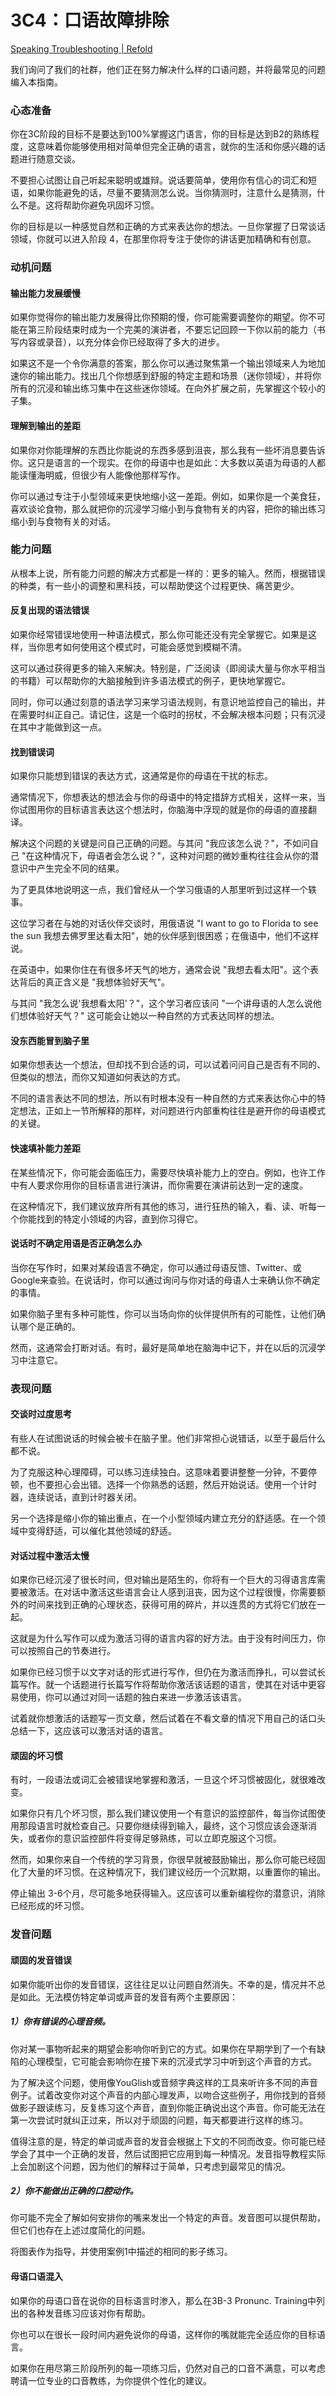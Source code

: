# 3C4：口语故障排除

[Speaking Troubleshooting | Refold](https://refold.la/roadmap/stage-3/c/speaking-troubleshooting)

我们询问了我们的社群，他们正在努力解决什么样的口语问题，并将最常见的问题编入本指南。

### 心态准备

你在3C阶段的目标不是要达到100%掌握这门语言，你的目标是达到B2的熟练程度，这意味着你能够使用相对简单但完全正确的语言，就你的生活和你感兴趣的话题进行随意交谈。

不要担心试图让自己听起来聪明或雄辩。说话要简单，使用你有信心的词汇和短语，如果你能避免的话，尽量不要猜测怎么说。当你猜测时，注意什么是猜测，什么不是。这将帮助你避免巩固坏习惯。

你的目标是以一种感觉自然和正确的方式来表达你的想法。一旦你掌握了日常谈话领域，你就可以进入阶段 4，在那里你将专注于使你的讲话更加精确和有创意。

### 动机问题

#### 输出能力发展缓慢

如果你觉得你的输出能力发展得比你预期的慢，你可能需要调整你的期望。你不可能在第三阶段结束时成为一个完美的演讲者，不要忘记回顾一下你以前的能力（书写内容或录音），以充分体会你已经取得了多大的进步。

如果这不是一个令你满意的答案，那么你可以通过聚焦第一个输出领域来人为地加速你的输出能力。找出几个你想感到舒服的特定主题和场景（迷你领域），并将你所有的沉浸和输出练习集中在这些迷你领域。在向外扩展之前，先掌握这个较小的子集。

#### 理解到输出的差距

如果你对你能理解的东西比你能说的东西多感到沮丧，那么我有一些坏消息要告诉你。这只是语言的一个现实。在你的母语中也是如此：大多数以英语为母语的人都能读懂海明威，但很少有人能像他那样写作。

你可以通过专注于小型领域来更快地缩小这一差距。例如，如果你是一个美食狂，喜欢谈论食物，那么就把你的沉浸学习缩小到与食物有关的内容，把你的输出练习缩小到与食物有关的对话。

### 能力问题

从根本上说，所有能力问题的解决方式都是一样的：更多的输入。然而，根据错误的种类，有一些小的调整和黑科技，可以帮助使这个过程更快、痛苦更少。

#### 反复出现的语法错误

如果你经常错误地使用一种语法模式，那么你可能还没有完全掌握它。如果是这样，当你思考如何使用这个模式时，可能会感觉到模糊不清。

这可以通过获得更多的输入来解决。特别是，广泛阅读（即阅读大量与你水平相当的书籍）可以帮助你的大脑接触到许多语法模式的例子，更快地掌握它。

同时，你可以通过刻意的语法学习来学习语法规则，有意识地监控自己的输出，并在需要时纠正自己。请记住，这是一个临时的拐杖，不会解决根本问题；只有沉浸在其中才能做到这一点。

#### 找到错误词

如果你只能想到错误的表达方式，这通常是你的母语在干扰的标志。

通常情况下，你想表达的想法会与你的母语中的特定措辞方式相关，这样一来，当你试图用你的目标语言表达这个想法时，你脑海中浮现的就是你的母语的直接翻译。

解决这个问题的关键是问自己正确的问题。与其问 "我应该怎么说？"，不如问自己 "在这种情况下，母语者会怎么说？"，这种对问题的微妙重构往往会从你的潜意识中产生完全不同的结果。

为了更具体地说明这一点，我们曾经从一个学习俄语的人那里听到过这样一个轶事。

这位学习者在与她的对话伙伴交谈时，用俄语说 "I want to go to Florida to see the sun 我想去佛罗里达看太阳"，她的伙伴感到很困惑；在俄语中，他们不这样说。

在英语中，如果你住在有很多坏天气的地方，通常会说 "我想去看太阳"。这个表达背后的真正含义是 "我想体验好天气"。

与其问 "我怎么说'我想看太阳'？"，这个学习者应该问 "一个讲母语的人怎么说他们想体验好天气？" 这可能会让她以一种自然的方式表达同样的想法。

#### 没东西能冒到脑子里

如果你想表达一个想法，但却找不到合适的词，可以试着问问自己是否有不同的、但类似的想法，而你又知道如何表达的方式。

不同的语言表达不同的想法，所以有时根本没有一种自然的方式来表达你心中的特定想法，正如上一节所解释的那样，对问题进行内部重构往往是避开你的母语模式的关键。

#### 快速填补能力差距

在某些情况下，你可能会面临压力，需要尽快填补能力上的空白。例如，也许工作中有人要求你用你的目标语言进行演讲，而你需要在演讲前达到一定的速度。

在这种情况下，我们建议放弃所有其他的练习，进行狂热的输入，看、读、听每一个你能找到的特定小领域的内容，直到你习得它。

#### 说话时不确定用语是否正确怎么办

当你在写作时，如果对某段语言不确定，你可以通过母语反馈、Twitter、或Google来查验。在说话时，你可以通过询问与你对话的母语人士来确认你不确定的事情。

如果你脑子里有多种可能性，你可以当场向你的伙伴提供所有的可能性，让他们确认哪个是正确的。

然而，这通常会打断对话。有时，最好是简单地在脑海中记下，并在以后的沉浸学习中注意它。

### 表现问题

#### 交谈时过度思考

有些人在试图说话的时候会被卡在脑子里。他们非常担心说错话，以至于最后什么都不说。

为了克服这种心理障碍，可以练习连续独白。这意味着要讲整整一分钟，不要停顿，也不要担心会出错。选择一个你熟悉的话题，然后开始说话。使用一个计时器，连续说话，直到计时器关闭。

另一个选择是缩小你的输出重点，在一个小型领域内建立充分的舒适感。在一个领域中变得舒适，可以催化其他领域的舒适。

#### 对话过程中激活太慢

如果你已经沉浸了很长时间，但对输出是陌生的，你将有一个巨大的习得语言库需要被激活。在对话中激活这些语言会让人感到沮丧，因为这个过程很慢，你需要额外的时间来找到正确的心理状态，获得可用的碎片，并以连贯的方式将它们放在一起。

这就是为什么写作可以成为激活习得的语言内容的好方法。由于没有时间压力，你可以按照自己的节奏进行。

如果你已经习惯于以文字对话的形式进行写作，但仍在为激活而挣扎，可以尝试长篇写作。就一个话题进行长篇写作将帮助你激活该话题的语言，使其在对话中更容易使用，你可以通过对同一话题的独白来进一步激活该语言。

试着就你想激活的话题写一页文章，然后试着在不看文章的情况下用自己的话口头总结一下，这应该可以激活对话的语言。

#### 顽固的坏习惯

有时，一段语法或词汇会被错误地掌握和激活，一旦这个坏习惯被固化，就很难改变。

如果你只有几个坏习惯，那么我们建议使用一个有意识的监控部件，每当你试图使用那段语言时就检查自己。只要你继续得到输入，最终，这个习惯应该会逐渐消失，或者你的意识监控部件将变得足够熟练，可以立即克服这个习惯。

然而，如果你来自一个传统的学习背景，你很早就被鼓励输出，那么你可能已经固化了大量的坏习惯。在这种情况下，我们建议经历一个沉默期，以重置你的输出。

停止输出 3-6个月，尽可能多地获得输入。这应该可以重新编程你的潜意识，消除已经形成的坏习惯。

### 发音问题

#### 顽固的发音错误

如果你能听出你的发音错误，这往往足以让问题自然消失。不幸的是，情况并不总是如此。无法模仿特定单词或声音的发音有两个主要原因：

##### 1）你有错误的心理音频。

你对某一事物听起来的期望会影响你听到它的方式。如果你在早期学到了一个有缺陷的心理模型，它可能会影响你在接下来的沉浸式学习中听到这个声音的方式。

为了解决这个问题，使用像YouGlish或音频字典这样的工具来听许多不同的声音例子。试着改变你对这个声音的内部心理发声，以吻合这些例子，用你找到的音频做影子跟读练习，反复练习这个声音，直到你能正确说出这个声音。你可能无法在第一次尝试时就纠正过来，所以对于顽固的问题，每天都要进行这样的练习。

值得注意的是，特定的单词或声音的发音会根据上下文的不同而改变。你可能已经学会了其中一个正确的发音，然后试图把它应用到每一种情况。发音指导教程实际上会加剧这个问题，因为他们的解释过于简单，只考虑到最常见的情况。

##### 2）你不能做出正确的口腔动作。

你可能不完全了解如何安排你的嘴来发出一个特定的声音。发音图可以提供帮助，但它们也存在上述过度简化的问题。

将图表作为指导，并使用案例1中描述的相同的影子练习。

#### 母语口语混入

如果你的母语口音在说你的目标语言时渗入，那么在3B-3 Pronunc. Training中列出的各种发音练习应该对你有帮助。

你也可以在很长一段时间内避免说你的母语，这样你的嘴就能完全适应你的目标语言。

如果你在用尽第三阶段所列的每一项练习后，仍然对自己的口音不满意，可以考虑聘请一位专业的口音教练，为你提供个性化的建议。